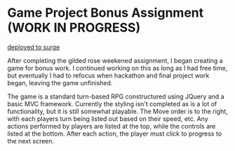 # Game Project Bonus Assignment (WORK IN PROGRESS)

[deployed to surge](http://tiy-barryhoward-wp-game.surge.sh/)

After completing the gilded rose weekened assignment, I began creating a game for bonus work.  I continued working on this as long as I had free time, but eventually I had to refocus when hackathon and final project work began, leaving the game unfinished.

The game is a standard turn-based RPG constructured using JQuery and a basic MVC framework.  Currently the styling isn't completed as is a lot of functionality, but it is still somewhat playable.  The Move order is to the right, with each players turn being listed out based on their speed, etc.  Any actions performed by players are listed at the top, while the controls are listed at the bottom.  After each action, the player must click to progress to the next screen.

